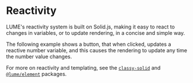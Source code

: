 # Reactivity

LUME's reactivity system is built on Solid.js, making it easy to react to
changes in variables, or to update rendering, in a concise and simple way.

The following example shows a button, that when clicked, updates a reactive
number variable, and this causes the rendering to update any time the number
value changes.

<live-code>
  <template>
  <base href="${host}" /><script src="./importmap.js"></script>

  <script type="module">
    import {html, Motor} from 'lume'
    import {createSignalFunction, createSignalObject} from 'classy-solid'

    const count = createSignalFunction(0)
    const incrementCount = () => count(count() + 1)

    let targetRotationY = 0
    const rotationY = createSignalObject(-80)
    Motor.addRenderTask(t => {
      rotationY.set(
        rotationY.get() + (targetRotationY - rotationY.get()) / 20
      )
    })

    const buttonClicked = () => {
      incrementCount()
      targetRotationY += 20
    }

    const rotation = () => [0, rotationY.get(), 0]

    // Use reactive values in an html template and the DOM elements created by
    // the template will automatically update when those values change.
    const scene = html`
      <lume-scene>
        <lume-element3d
          id="node"
          rotation=${rotation}
          size="100 100"
          align-point="0.5 0.5 0.5"
          mount-point="0.5 0.5 0.5"
        >
          <h1 align="center">${count}</h1>
        </lume-element3d>

        <lume-element3d
          id="node"
          align-point="0.5 0.5"
          position="0 80"
        >
          <button
            style="transform: translateX(-50%)"
            onclick=${buttonClicked}
          >
            Click
          </button>
        </lume-element3d>
      </lume-scene>
    `

    // The top-level element in the template was returned:
    console.log(scene instanceof HTMLElement) // true

    document.body.append(scene)
  </script>

  <style>
    html, body {
      margin: 0; padding: 0;
      height: 100%; width: 100%;
      background: #333;
      font-family: sans-serif;
    }
    lume-element3d {
      background: deeppink;
      border-radius: 5px;
    }
  </style>
  </template>
</live-code>

For more on reactivity and templating, see the
[`classy-solid`](./includes/classy-solid.md) and
[`@lume/element`](./includes/lume-element) packages.
